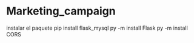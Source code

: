 # Marketing_campaign
instalar el paquete
pip install flask_mysql
py -m install Flask
py -m install CORS
